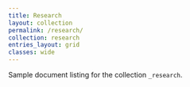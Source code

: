 ```yaml
---
title: Research
layout: collection
permalink: /research/
collection: research
entries_layout: grid
classes: wide
---
```


Sample document listing for the collection `_research`.
